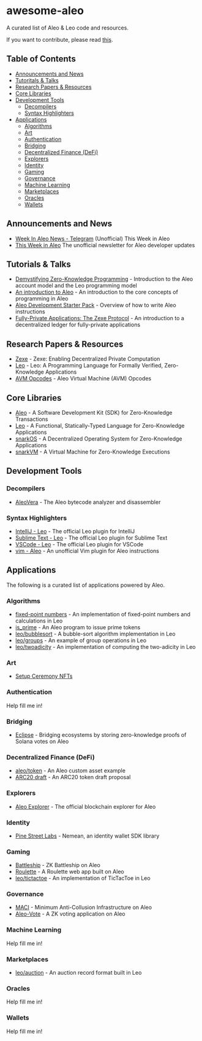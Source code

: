 # awesome-aleo

A curated list of Aleo & Leo code and resources.

If you want to contribute, please read [this](./CONTRIBUTING.md).

## Table of Contents

- [Announcements and News](#announcements-and-news)
- [Tutoritals & Talks](#tutorials--talks)
- [Research Papers & Resources](#research-papers--resources)
- [Core Libraries](#core-libraries)
- [Development Tools](#development-tools)
    - [Decompilers](#decompilers)
    - [Syntax Highlighters](#syntax-highlighters)
- [Applications](#applications)
    - [Algorithms](#algorithms)
    - [Art](#art)
    - [Authentication](#authentication)
    - [Bridging](#bridging)
    - [Decentralized Finance (DeFi)](#decentralized-finance-defi)
    - [Explorers](#explorers)
    - [Identity](#identity)
    - [Gaming](#gaming)
    - [Governance](#governance)
    - [Machine Learning](#machine-learning)
    - [Marketplaces](#marketplaces)
    - [Oracles](#oracles)
    - [Wallets](#wallets)

## Announcements and News

- [Week In Aleo News - Telegram](https://t.me/aleoweeklynews) (Unofficial) This Week in Aleo
- [This Week in Aleo](https://www.weekinaleonews.com/) The unofficial newsletter for Aleo developer updates

## Tutorials & Talks

- [Demystifying Zero-Knowledge Programming](https://youtu.be/5hO9NbtFc0g?t=2069) - Introduction to the Aleo account model and the Leo programming model
- [An introduction to Aleo](https://www.entropy1729.com/aleo-introduction/) - An introduction to the core concepts of programming in Aleo
- [Aleo Development Starter Pack](https://www.entropy1729.com/aleo-development-starter-pack/) - Overview of how to write Aleo instructions
- [Fully-Private Applications: The Zexe Protocol](https://www.entropy1729.com/zexe/) - An introduction to a decentralized ledger for fully-private applications

## Research Papers & Resources

- [Zexe](https://eprint.iacr.org/2018/962.pdf) - Zexe: Enabling Decentralized Private Computation
- [Leo](https://eprint.iacr.org/2021/651.pdf) - Leo: A Programming Language for Formally Verified,
  Zero-Knowledge Applications
- [AVM Opcodes](https://github.com/AleoHQ/ARCs/tree/master/arc-0002) - Aleo Virtual Machine (AVM) Opcodes

## Core Libraries

- [Aleo](https://github.com/AleoHQ/aleo) - A Software Development Kit (SDK) for Zero-Knowledge Transactions
- [Leo](https://github.com/AleoHQ/leo) - A Functional, Statically-Typed Language for Zero-Knowledge Applications
- [snarkOS](https://github.com/AleoHQ/snarkOS) - A Decentralized Operating System for Zero-Knowledge Applications
- [snarkVM](https://github.com/AleoHQ/snarkVM) - A Virtual Machine for Zero-Knowledge Executions

## Development Tools

### Decompilers

- [AleoVera](https://github.com/FuzzingLabs/aleovera) - The Aleo bytecode analyzer and disassembler

### Syntax Highlighters

- [IntelliJ - Leo](https://plugins.jetbrains.com/plugin/19890-aleo-developer) - The official Leo plugin for IntelliJ
- [Sublime Text - Leo](https://packagecontrol.io/packages/LSP-leo) - The official Leo plugin for Sublime Text
- [VSCode - Leo](https://marketplace.visualstudio.com/items?itemName=aleohq.leo-extension) - The official Leo plugin for VSCode
- [vim - Aleo](https://github.com/julesdesmit/aleo.vim) - An unofficial Vim plugin for Aleo instructions

## Applications

The following is a curated list of applications powered by Aleo.

### Algorithms

- [fixed-point numbers](https://github.com/zeroknowledgetutorials/leo-fixed-point-numbers) - An implementation of fixed-point numbers and calculations in Leo
- [is_prime](https://github.com/arosboro/is_prime) - An Aleo program to issue prime tokens 
- [leo/bubblesort](https://github.com/AleoHQ/leo/tree/testnet3/examples/bubblesort) - A bubble-sort algorithm implementation in Leo
- [leo/groups](https://github.com/AleoHQ/leo/tree/testnet3/examples/groups) - An example of group operations in Leo
- [leo/twoadicity](https://github.com/AleoHQ/leo/tree/testnet3/examples/twoadicity) - An implementation of computing the two-adicity in Leo

### Art

- [Setup Ceremony NFTs](https://opensea.io/collection/fluctuations-by-aleo)

### Authentication

Help fill me in!

### Bridging

- [Eclipse](https://github.com/eqlabs/eclipse) - Bridging ecosystems by storing zero-knowledge proofs of Solana votes on Aleo

### Decentralized Finance (DeFi)

- [aleo/token](https://github.com/AleoHQ/aleo/tree/testnet3/examples/token) - An Aleo custom asset example
- [ARC20 draft](https://github.com/Entropy1729/ARC20_leo) - An ARC20 token draft proposal

### Explorers

- [Aleo Explorer](https://www.aleo.network/) - The official blockchain explorer for Aleo

### Identity

- [Pine Street Labs](https://www.aleo.org/post/aleo-grants-pine-street-labs) - Nemean, an identity wallet SDK library

### Gaming

- [Battleship](https://github.com/demox-labs/zk-battleship) - ZK Battleship on Aleo
- [Roulette](https://github.com/Entropy1729/aleo_roulette) - A Roulette web app built on Aleo
- [leo/tictactoe](https://github.com/AleoHQ/leo/tree/testnet3/examples/tictactoe) - An implementation of TicTacToe in Leo

### Governance

- [MACI](https://github.com/Entropy1729/aleo_minimum_anti_collusion_infrastructure) - Minimum Anti-Collusion Infrastructure on Aleo
- [Aleo-Vote](https://github.com/zkprivacy/aleo-vote) - A ZK voting application on Aleo

### Machine Learning

Help fill me in!

### Marketplaces

- [leo/auction](https://github.com/AleoHQ/leo/tree/testnet3/examples/auction) - An auction record format built in Leo

### Oracles

Help fill me in!

### Wallets

Help fill me in!

